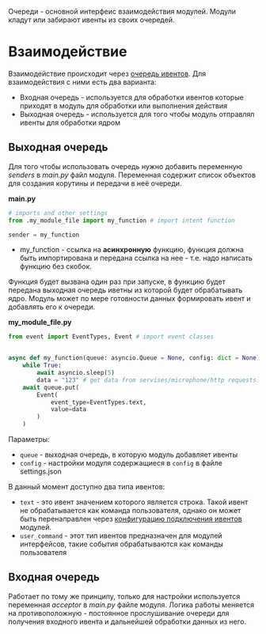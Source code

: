 Очереди - основной интерфеис взаимодействия модулей. Модули кладут или забирают ивенты из своих очередей. 

# Взаимодействие
Взаимодействие происходит через [очередь ивентов](Ивенты.md). Для взаимодействия с ними есть два варианта:
- Входная очередь - используется для обработки ивентов которые приходят в модуль для обработки или выполнения действия
- Выходная очередь - используется для того чтобы модуль отправлял ивенты для обработки ядром
## Выходная очередь
Для того чтобы использовать очередь нужно добавить переменную *senders* в *main.py* файл модуля. Переменная содержит список объектов для создания корутины и передачи в неё очереди.

**main.py**
```python
# imports and other settings
from .my_module_file import my_function # import intent function

sender = my_function

```
- my_function - ссылка на **асинхронную** функцию, функция должна быть импортирована и передана ссылка на нее - т.е. надо написать функцию без скобок.

Функция будет вызвана один раз при запуске, в функцию будет передана выходная очередь иветны из которой будет обрабатывать ядро. Модуль может по мере готовности данных формировать ивент и добавлять его к очереди.

**my_module_file.py**

```python
from event import EventTypes, Event # import event classes


async def my_function(queue: asyncio.Queue = None, config: dict = None):  
    while True:  
        await asyncio.sleep(5)  
        data = "123" # get data from servises/microphone/http requests...
	await queue.put(
		Event(  
			event_type=EventTypes.text,
			value=data
		)  
	)
```
Параметры: 
- `queue` - выходная очередь, в которую модуль добавляет ивенты
- `config` - настройки модуля содержащиеся в `config` в файле settings.json

В данный момент доступно два типа ивентов:
- `text` - это ивент значением которого является строка. Такой ивент не обрабатывается как команда пользователя, однако он может быть перенаправлен через [конфигурацию подключения ивентов](Конфигурация.md) модулей.
- `user_command` - этот тип ивентов предназначен для модулей интерфейсов, такие события обрабатываются как команды пользователя

## Входная очередь
Работает по тому же принципу, только для настройки используется переменная *acceptor* в *main.py* файле модуля. Логика работы меняется на противоположную - постоянное прослушивание очереди для получения входного ивента и дальнейшей обработки данных из него.